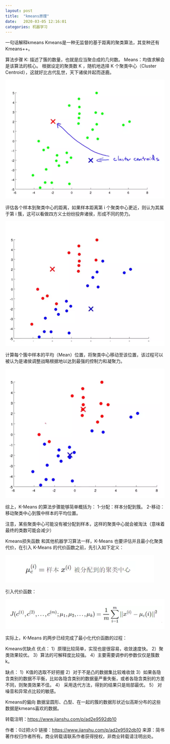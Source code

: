 ```yaml
---
layout: post
title:  "kmeans原理"
date:   2020-03-05 12:16:01
categories: 机器学习
---
```


一句话解释kmeans
Kmeans是一种无监督的基于距离的聚类算法，其变种还有Kmeans++。

算法步骤
K: 描述了簇的数量，也就是应当聚合成的几何数。
Means：均值求解会是该算法的核心。
根据设定的聚类数 K ，随机地选择 K 个聚类中心（Cluster Centroid），这就好比古代乱世，天下诸侯并起而逐鹿。

![20200305_113055_85](image/20200305_113055_85.png)


评估各个样本到聚类中心的距离，如果样本距离第 i 个聚类中心更近，则认为其属于第 i 簇，这可以看做四方义士纷纷投奔诸侯，形成不同的势力。

![20200305_113108_45](image/20200305_113108_45.png)


计算每个簇中样本的平均（Mean）位置，将聚类中心移动至该位置，该过程可以被认为是诸侯调整战略根据地以达到最强的控制力和凝聚力。

![20200305_113118_49](image/20200305_113118_49.png)


综上，K-Means 的算法步骤能够简单概括为：
1-分配：样本分配到簇。
2-移动：移动聚类中心到簇中样本的平均位置。

注意，某些聚类中心可能没有被分配到样本，这样的聚类中心就会被淘汰（意味着最终的类数可能会减少）

Kmeans损失函数
和其他机器学习算法一样，K-Means 也要评估并且最小化聚类代价，在引入 K-Means 的代价函数之前，先引入如下定义：

![20200305_113138_40](image/20200305_113138_40.png)

引入代价函数：

![20200305_113132_36](image/20200305_113132_36.png)

实际上，K-Means 的两步已经完成了最小化代价函数的过程：

Kmeans优缺点
优点：
1）原理比较简单，实现也是很容易，收敛速度快。
2）聚类效果较优。
3）算法的可解释度比较强。
4）主要需要调参的参数仅仅是簇数k。

缺点：
1）K值的选取不好把握
2）对于不是凸的数据集比较难收敛
3）如果各隐含类别的数据不平衡，比如各隐含类别的数据量严重失衡，或者各隐含类别的方差不同，则聚类效果不佳。
4） 采用迭代方法，得到的结果只是局部最优。
5） 对噪音和异常点比较的敏感。

Kmeans的偏向
数据呈圆形、凸型、在一起的簇的数据形状近似高斯分布的这些数据是kmeans喜欢的数据。

转载注明：https://www.jianshu.com/p/ad2e9592db10

作者：0过把火0
链接：https://www.jianshu.com/p/ad2e9592db10
来源：简书
著作权归作者所有。商业转载请联系作者获得授权，非商业转载请注明出处。
